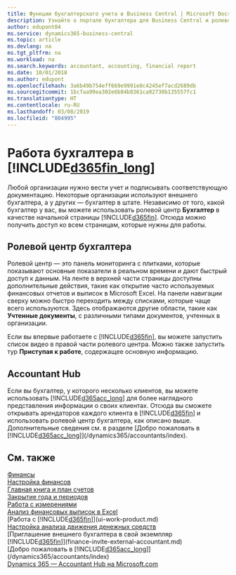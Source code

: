 ```yaml
---
title: Функции бухгалтерского учета в Business Central | Microsoft Docs
description: Узнайте о портале бухгалтера для Business Central и ролевом центре бухгалтера, которые поддерживают работу внутренних и внешних бухгалтеров в организации клиента.
author: edupont04
ms.service: dynamics365-business-central
ms.topic: article
ms.devlang: na
ms.tgt_pltfrm: na
ms.workload: na
ms.search.keywords: accountant, accounting, financial report
ms.date: 10/01/2018
ms.author: edupont
ms.openlocfilehash: 3a6b49b754eff669e9991e8c4245ef7acd2689db
ms.sourcegitcommit: 1bcfaa99ea302e6b84b8361ca02730b135557fc1
ms.translationtype: HT
ms.contentlocale: ru-RU
ms.lasthandoff: 03/08/2019
ms.locfileid: "804995"
---
```

# <a name="accountant-experiences-in-included365finlongincludesd365finlongmdmd"></a>Работа бухгалтера в [!INCLUDE[d365fin_long](includes/d365fin_long_md.md)]
Любой организации нужно вести учет и подписывать соответствующую документацию. Некоторые организации используют внешнего бухгалтера, а у других — бухгалтер в штате. Независимо от того, какой бухгалтер у вас, вы можете использовать ролевой центр **Бухгалтер** в качестве начальной страницы [!INCLUDE[d365fin](includes/d365fin_md.md)]. Отсюда можно получить доступ ко всем страницам, которые нужны для работы.  

## <a name="accountant-role-center"></a>Ролевой центр бухгалтера
Ролевой центр — это панель мониторинга с плитками, которые показывают основные показатели в реальном времени и дают быстрый доступ к данным. На ленте в верхней части страницы доступны дополнительные действия, такие как открытие часто используемых финансовых отчетов и выписок в Microsoft Excel. На панели навигации сверху можно быстро переходить между списками, которые чаще всего используются. Здесь отображаются другие области, такие как **Учтенные документы**, с различными типами документов, учтенных в организации.  

Если вы впервые работаете с [!INCLUDE[d365fin](includes/d365fin_md.md)], вы можете запустить список видео в правой части ролевого центра. Можно также запустить тур **Приступая к работе**, содержащее основную информацию.  

## <a name="accountant-hub"></a>Accountant Hub
Если вы бухгалтер, у которого несколько клиентов, вы можете использовать [!INCLUDE[d365acc_long](includes/d365acc_long_md.md)] для более наглядного представления информации о своих клиентах. Отсюда вы сможете открывать арендаторов каждого клиента в [!INCLUDE[d365fin](includes/d365fin_md.md)] и использовать ролевой центр бухгалтера, как описано выше. Дополнительные сведения см. в разделе [Добро пожаловать в [!INCLUDE[d365acc_long](includes/d365acc_long_md.md)]](/dynamics365/accountants/index).  

## <a name="see-also"></a>См. также
[Финансы](finance.md)  
[Настройка финансов](finance-setup-finance.md)  
[Главная книга и план счетов](finance-general-ledger.md)  
[Закрытие года и периодов](year-close-years-periods.md)  
[Работа с измерениями](finance-dimensions.md)  
[Анализ финансовых выписок в Excel](finance-analyze-excel.md)  
[Работа с [!INCLUDE[d365fin](includes/d365fin_md.md)]](ui-work-product.md)  
[Настройка анализа движения денежных средств](finance-setup-cash-flow-analyses.md)  
[Приглашение внешнего бухгалтера в свой экземпляр [!INCLUDE[d365fin](includes/d365fin_md.md)]](finance-invite-external-accountant.md)  
[Добро пожаловать в [!INCLUDE[d365acc_long](includes/d365acc_long_md.md)]](/dynamics365/accountants/index)  
[Dynamics 365 — Accountant Hub на Microsoft.com](https://www.microsoft.com/en-us/dynamics365/financial-insights-for-accountants)  
